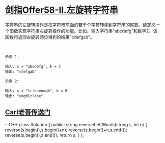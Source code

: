 # [剑指Offer58-II.左旋转字符串](https://leetcode-cn.com/problems/zuo-xuan-zhuan-zi-fu-chuan-lcof/submissions/)

字符串的左旋转操作是把字符串前面的若干个字符转移到字符串的尾部。请定义一个函数实现字符串左旋转操作的功能。比如，输入字符串"abcdefg"和数字2，该函数将返回左旋转两位得到的结果"cdefgab"。

 
```
示例 1：

输入: s = "abcdefg", k = 2
输出: "cdefgab"
```
```
示例 2：

输入: s = "lrloseumgh", k = 6
输出: "umghlrlose"
```

## [Carl老哥传送门](https://mp.weixin.qq.com/s?__biz=MzUxNjY5NTYxNA==&mid=2247484405&idx=1&sn=5b30d31cc55eb9123b58a86b0b6736ca&chksm=f9a230a4ced5b9b27fa06fe7e4080d2a54d1235e4eeb9728f02f8405748ef834fa033b14d419&scene=126&sessionid=1599378887&key=0b4875c6227cfa50c456b515ed33ffed4c4382d38ae22b873c4d2ad6873cd6b82f710f8ec08c08aba7231ce72e08d41faad5fc0bc1ad028d9e6959994aefaae1088e1757c39b301393fc1b1a79066aea09cb9efef3bbea9c79751a7ce847d8cdcdc2fbfaa2f60a94dc3d04cc59d08a485bd733fbcf7d66a6d7abb2dd9da84293&ascene=1&uin=MTIwODE0NDM2Mw%3D%3D&devicetype=Windows+10+x64&version=62090529&lang=zh_CN&exportkey=ATtYYXBbwz%2BKexwA7%2BriO2E%3D&pass_ticket=T1lCdzMe3Bcg2MrSxTvgM1sZnz5nPYeVdAg8fegCZNn4mKmwwD8KVQsfMnLcKoXu&wx_header=0)

···C++
class Solution {
public:
    string reverseLeftWords(string s, int n) {
        reverse(s.begin(),s.begin()+n);
        reverse(s.begin()+n,s.end());
        reverse(s.begin(),s.end());
        return s;
    }
};
```

